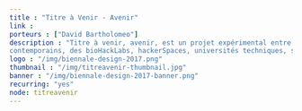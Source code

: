 ```yaml
---
title : "Titre à Venir - Avenir"
link :
porteurs : ["David Bartholomeo"]
description : "Titre à venir, avenir, est un projet expérimental entre structures d’art
contemporains, des bioHackLabs, hackerSpaces, universités techniques, scientifiques et littéraires. Contribuez aux ateliers tous les Jeudis de 10h à 18h."
logo : "/img/biennale-design-2017.png"
thumbnail : "/img/titreavenir-thumbnail.jpg"
banner : "/img/biennale-design-2017-banner.png"
recurring: "yes"
node: titreavenir
---
```

